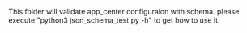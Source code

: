 This folder will validate app_center configuraion with schema.
please execute "python3 json_schema_test.py -h" to get how to use it.
